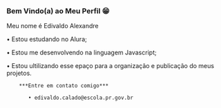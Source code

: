 ### Bem Vindo(a) ao Meu Perfil 😁


  Meu nome é Edivaldo Alexandre

   • Estou estudando no Alura;
 
   • Estou me desenvolvendo na linguagem Javascript;
 
   • Estou ultilizando esse epaço para a organização e publicação do meus projetos.
   

        ***Entre em contato comigo***
        
           • edivaldo.calado@escola.pr.gov.br
